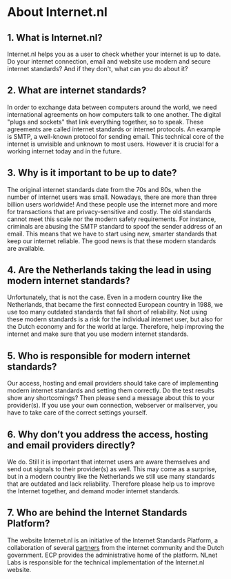 
# About Internet.nl

## 1. What is Internet.nl?
Internet.nl helps you as a user to check whether your internet is up to date. Do your internet connection, email and website use modern and secure internet standards? And if they don't, what can you do about it?

## 2. What are internet standards?
In order to exchange data between computers around the world, we need international agreements on how computers talk to one another. The digital "plugs and sockets" that link everything together, so to speak. These agreements are called internet standards or internet protocols. An example is SMTP, a well-known protocol for sending email. This technical core of the internet is unvisible and unknown to most users. However it is crucial for a working internet today and in the future.

## 3. Why is it important to be up to date?
The original internet standards date from the 70s and 80s, when the number of internet users was small. Nowadays, there are more than three billion users worldwide! And these people use the internet more and more for transactions that are privacy-sensitive and costly. The old standards cannot meet this scale nor the modern safety requirements. For instance, criminals are abusing the SMTP standard to  spoof the sender address of an email. This means that we have to start using new, smarter standards that keep our internet reliable. The good news is that these modern standards are available.

## 4. Are the Netherlands taking the lead in using modern internet standards?
Unfortunately, that is not the case. Even in a modern country like the Netherlands, that became the first connected European country in 1988, we use too many outdated standards that fall short of reliability. Not using these modern standards is a risk for the individual internet user, but also for the Dutch economy and for the world at large. Therefore, help improving the internet and make sure that you use modern internet standards.

## 5. Who is responsible for modern internet standards?
Our access, hosting and email providers should take care of implementing modern internet standards and setting them correctly. Do the test results show any shortcomings? Then please send a message about this to your provider(s). If you use your own connection, webserver or mailserver, you have to take care of the correct settings yourself.

## 6. Why don’t you address the access, hosting and email providers directly?
We do. Still it is important that internet users are aware themselves and send out signals to their provider(s) as well. This may come as a surprise, but in a modern country like the Netherlands we still use many standards that are outdated and lack reliability. Therefore please help us to improve the Internet together, and demand moder internet standards.

## 7. Who are behind the Internet Standards Platform?
The website Internet.nl is an initiative of the Internet Standards Platform, a collaboration of several [partners](/partners/) from the internet community and the Dutch government. ECP provides the administrative home of the platform. NLnet Labs is responsible for the technical implementation of the Internet.nl website.
